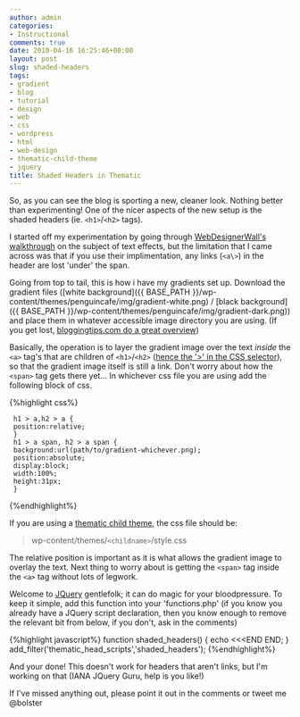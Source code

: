 ```yaml
---
author: admin
categories:
- Instructional
comments: true
date: 2010-04-16 16:25:46+00:00
layout: post
slug: shaded-headers
tags:
- gradient
- blog
- tutorial
- design
- web
- css
- wordpress
- html
- web-design
- thematic-child-theme
- jquery
title: Shaded Headers in Thematic
---
```



So, as you can see the blog is sporting a new, cleaner look. Nothing better than experimenting!  One of the nicer aspects of the new setup is the shaded headers (ie. `<h1>`/`<h2>` tags).

I started off my experimentation by going through [WebDesignerWall's walkthrough](http://www.webdesignerwall.com/tutorials/css-gradient-text-effect/) on the subject of text effects, but the limitation that I came across was that if you use their implimentation, any links (`<a\>`) in the header are lost 'under' the span.

Going from top to tail, this is how i have my gradients set up.  Download the gradient files ([white background]({{ BASE_PATH }}/wp-content/themes/penguincafe/img/gradient-white.png) / [black background]({{ BASE_PATH }}/wp-content/themes/penguincafe/img/gradient-dark.png)) and place them in whatever accessible image directory you are using. (If you get lost, [bloggingtips.com do a great overview](http://www.bloggingtips.com/2007/12/21/file-paths-in-your-wordpress-css-and-theme-files/))

Basically, the operation is to layer the gradient image over the text _inside_ the `<a>` tag's that are children of `<h1>`/`<h2>` ([hence the '>' in the CSS selector](http://www.w3.org/TR/css3-selectors/#child-combinators)), so that the gradient image itself is still a link. Don't worry about how the `<span>` tag gets there yet...  In whichever css file you are using add the following block of css.

{%highlight css%}


     h1 > a,h2 > a {
     position:relative;
     }
     h1 > a span, h2 > a span {
     background:url(path/to/gradient-whichever.png);
     position:absolute;
     display:block;
     width:100%;
     height:31px;
     }

{%endhighlight%}

If you are using a [thematic child theme](http://op111.net/53), the css file should be:


>   wp-content/themes/`<childname>`/style.css

The relative position is important as it is what allows the gradient image to overlay the text.  Next thing to worry about is getting the `<span>` tag inside the `<a>` tag without lots of legwork.

Welcome to [JQuery](http://docs.jquery.com/How_jQuery_Works) gentlefolk; it can do magic for your bloodpressure.  To keep it simple, add this function into your 'functions.php' (if you know you already have a JQuery script declaration, then you know enough to remove the relevant bit from below, if you don't, ask in the comments)

{%highlight javascript%}
     function shaded_headers() {
     echo <<<END
     <script type="text/javascript" src="http://ajax.googleapis.com/ajax/libs/jquery/1.3/jquery.min.js"></script>
     <script type="text/javascript">
     $(document).ready(function(){
     //prepend span tag to H1 and H2
     $("h1 > a").prepend("<span></span>");
     $("h2 > a").prepend("<span></span>");
     });
     </script>
     END;
     }
     add_filter('thematic_head_scripts','shaded_headers');
{%endhighlight%}



And your done! This doesn't work for headers that aren't links, but I'm working on that (IANA JQuery Guru, help is you like!)

If I've missed anything out, please point it out in the comments or tweet me @bolster

